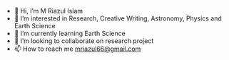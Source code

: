 - 👋 Hi, I’m M Riazul Islam
- 👀 I’m interested in Research, Creative Writing, Astronomy, Physics and Earth Science
- 🌱 I’m currently learning Earth Science
- 💞️ I’m looking to collaborate on research project 
- 📫 How to reach me mriazul66@gmail.com

<!---
mriazul/mriazul is a ✨ special ✨ repository because its `README.md` (this file) appears on your GitHub profile.
You can click the Preview link to take a look at your changes.
--->

